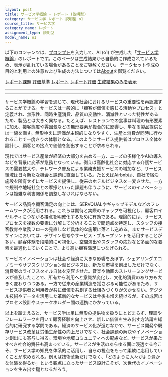```yaml
---
layout: post
title: サービス学概論 - レポート (説明型)
category: サービス学 レポート 説明型 o1
course_title: サービス学
category_name: レポート
assignment_type: 説明型
model_name: o1
---
```


以下のコンテンツは、[プロンプト](https://github.com/takedatoshiyuki/synthetic_assignments/tree/main/generated/サービス学/o1/prompt_レポート-説明型.md)を入力して、AI (o1) が生成した「[サービス学概論](/contents/サービス学/)」のレポートです。このページは生成結果から自動的に作成されているため、表示が乱れている場合があることをご容赦ください。
データセット作成の目的と利用上の注意および生成の方法については[About](/About)を御覧ください。

[レポート課題](../レポート課題-説明型)
[評価基準](../評価基準-説明型)
[レポート](../レポート-説明型)
[レポート評価](../レポート評価-説明型)
[生成結果のみを表示](https://github.com/takedatoshiyuki/synthetic_assignments/tree/main/generated/サービス学/o1/レポート-説明型.md)
  

***
***
  
サービス学概論の学習を通じて、現代社会におけるサービスの重要性を再認識することができる。サービスは一般的に「顧客が価値を感じる活動やプロセス」と定義され、無形性、同時生産消費、品質の変動性、消滅性といった特性があるため、製品とは大きく異なる。たとえば、レストランでの食事は料理の有形要素に加え、接客態度や雰囲気などの無形要素が複合的に影響し、単なる製品提供とは一線を画す。無形ゆえに評価が主観的になりやすく、生産と消費が同時に行われることで一度きりの体験となる。このようにサービス提供者はプロセス全体を設計し、顧客との接点で価値を創出することが求められる。

現代ではサービス産業が経済の大部分を占める一方、ニーズの多様化やAIの導入などを背景に変革が急務となっている。例えば高齢化社会に対応する介護サービスの需要拡大や、テレワーク普及による業務支援サービスの増加など、サービス領域は日々新たな機会と課題に直面している。たとえばAirbnbは、自社で宿泊施設を所有せずにサービスを提供し、従来のホテルビジネスを一変させた。一方で規制や地域社会との摩擦といった課題も伴うように、サービスのイノベーションは複雑な利害関係を調整しなければならない。

サービス品質や顧客満足の向上には、SERVQUALやギャップモデルなどのフレームワークが活用される。これらは期待と実際のギャップを可視化し、顧客ロイヤルティにつながる接点を明確化するために有効である。理論的には、サービスプロセスを複数の要素に分解して分析することで問題点を特定し、スタッフの接客教育や業務フローの見直しなど具体的な施策に落とし込める。またサービスデザインにおいては、デザイン思考やサービス・ブループリントを活用することが多い。顧客体験を段階的に可視化し、空間演出やスタッフの応対など多面的な要素を最適化していくことで、より高い顧客満足につなげられる。

サービスイノベーションは社会や経済に大きな影響を及ぼす。シェアリングエコノミーやサブスクリプション型ビジネスは、新たな市場を創出しただけでなく、消費者のライフスタイル自体を変容させた。音楽や動画のストリーミングサービスが普及したことで、所有から利用へと意識が変化し、文化的消費のあり方も大きく変わりつつある。一方で従来の産業構造を揺さぶる可能性があるため、サービス提供者と利用者が共に価値を共創する仕組みづくりが欠かせない。デジタル技術やデータを活用した革新的なサービスは今後も増え続けるが、その成否はプロセス設計やステークホルダー間の連携にかかっている。

以上を踏まえると、サービス学は単に無形の提供物を扱うにとどまらず、理論やフレームワークを用いて顧客経験を向上させ、新しい価値を生み出す方法論を総合的に研究する学問である。経済のサービス化が進むなかで、サービス開発や既存サービス改革は労働生産性の向上だけでなく、社会課題の解決やイノベーション創出にも寄与し得る。環境や地域コミュニティへの配慮など、サービスが果たすべき社会的責任も高まっている。サービスが生活のあらゆる面に浸透する今こそ、サービス学の知見を体系的に活用し、自らの視点をもって柔軟に応用していくことが求められる。例えば技術革新だけでなく、「どのように人々がより豊かな体験を得るか」という観点に立ったサービス設計こそが、次世代のイノベーションを生み出す鍵となるだろう。
